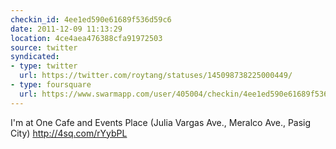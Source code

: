 ```yaml
---
checkin_id: 4ee1ed590e61689f536d59c6
date: 2011-12-09 11:13:29
location: 4ce4aea476388cfa91972503
source: twitter
syndicated:
- type: twitter
  url: https://twitter.com/roytang/statuses/145098738225000449/
- type: foursquare
  url: https://www.swarmapp.com/user/405004/checkin/4ee1ed590e61689f536d59c6?s=W_ZZSfgye8nAmzYvJCjeKa22yn8&ref=tw
---
```


I'm at One Cafe and Events Place (Julia Vargas Ave., Meralco Ave., Pasig City) http://4sq.com/rYybPL